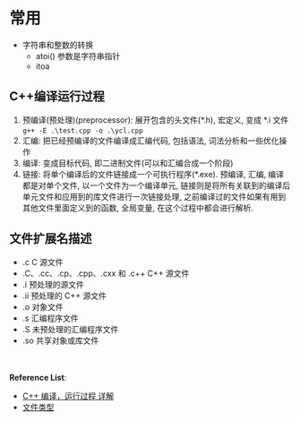 # 常用

- 字符串和整数的转换
  - atoi() 参数是字符串指针
  - itoa

## C++编译运行过程

1. 预编译(预处理)(preprocessor): 展开包含的头文件(\*.h), 宏定义, 变成 \*.i 文件
`g++ -E .\test.cpp -o .\ycl.cpp`
2. 汇编: 把已经预编译的文件编译成汇编代码, 包括语法, 词法分析和一些优化操作
3. 编译: 变成目标代码, 即二进制文件(可以和汇编合成一个阶段)
4. 链接: 将单个编译后的文件链接成一个可执行程序(\*.exe). 预编译, 汇编, 编译都是对单个文件, 以一个文件为一个编译单元, 链接则是将所有关联到的编译后单元文件和应用到的库文件进行一次链接处理, 之前编译过的文件如果有用到其他文件里面定义到的函数, 全局变量, 在这个过程中都会进行解析.

## 文件扩展名描述
- .c	C 源文件
- .C、.cc、.cp、.cpp、.cxx 和 .c++	C++ 源文件
- .i	预处理的源文件
- .ii	预处理的 C++ 源文件
- .o	对象文件
- .s	汇编程序文件
- .S	未预处理的汇编程序文件
- .so	共享对象或库文件

</br></br><b>Reference List</b>:
- [C++ 编译，运行过程 详解](https://blog.csdn.net/yinzhuo1/article/details/47069201)
- [文件类型](https://www.ibm.com/support/knowledgecenter/zh/SSXVZZ_13.1.3/com.ibm.xlcpp1313.lelinux.doc/getstart/inputoutput_files.html)
